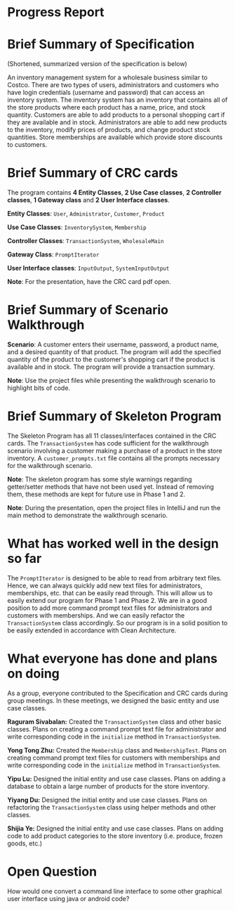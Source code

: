﻿# Progress Report

# Brief Summary of Specification

(Shortened, summarized version of the specification is below)

An inventory management system for a wholesale business similar to Costco. There are two types of users, administrators and customers who have login credentials (username and password) that can access an inventory system. The inventory system has an inventory that contains all of the store products where each product has a name, price, and stock quantity.  Customers are able to add products to a personal shopping cart if they are available and in stock. Administrators are able to add new products to the inventory, modify prices of products, and change product stock quantities. Store memberships are available which provide store discounts to customers. 

# Brief Summary of CRC cards

The program contains **4 Entity Classes**, **2 Use Case classes**, **2 Controller classes**, **1 Gateway class** and **2 User Interface classes**. 

**Entity Classes**: `User`, `Administrator`, `Customer`, `Product`

**Use Case Classes**: `InventorySystem`, `Membership`

**Controller Classes**: `TransactionSystem`, `WholesaleMain`

**Gateway Class**: `PromptIterator` 

**User Interface classes**: `InputOutput`, `SystemInputOutput`

**Note**:  For the presentation, have the CRC card pdf open.  

# Brief Summary of Scenario Walkthrough

**Scenario**:     A customer enters their username, password, a product name, and a desired quantity of that product. The program will add the specified quantity of the product to the customer's shopping cart if the product is available and in stock. The program will provide a transaction summary. 

**Note**:  Use the project files while presenting the walkthrough scenario to highlight bits of code. 

# Brief Summary of Skeleton Program

The Skeleton Program has all 11 classes/interfaces contained in the CRC cards. The `TransactionSystem` has code sufficient for the walkthrough scenario involving a customer making a purchase of a product in the store inventory. A `customer_prompts.txt` file contains all the prompts necessary for the walkthrough scenario.

**Note**: The skeleton program has some style warnings regarding getter/setter methods that have not been used yet. Instead of removing them, these methods are kept for future use in Phase 1 and 2. 

**Note**:  During the presentation, open the project files in IntelliJ and run the main method to demonstrate the walkthrough scenario. 


# What has worked well in the design so far

The `PromptIterator` is designed to be able to read from arbitrary text files. Hence, we can always quickly add new text files for administrators, memberships, etc. that can be easily read through. This will allow us to easily extend our program for Phase 1 and Phase 2. We are in a good position to add more command prompt text files for administrators and customers with memberships. And we can easily refactor the `TransactionSystem` class accordingly. So our program is in a solid position to be easily extended in accordance with Clean Architecture. 


# What everyone has done and plans on doing

As a group, everyone contributed to the Specification and CRC cards during group meetings. In these meetings, we designed the
basic entity and use case classes. 

**Raguram Sivabalan:**
Created the `TransactionSystem` class and other basic classes. Plans on creating a command prompt text file for administrator and write corresponding code in the `initialize` method in `TransactionSystem`.

**Yong Tong Zhu:**
Created the  `Membership` class and `MembershipTest`.  Plans on creating command prompt text files for customers with memberships and write corresponding code in the `initialize` method in `TransactionSystem`.

**Yipu Lu:**
Designed the initial entity and use case classes. Plans on adding a database to obtain a large number of products for the store inventory. 

**Yiyang Du:**
Designed the initial entity and use case classes. Plans on refactoring the `TransactionSystem` class using helper methods and other classes. 

**Shijia Ye:**
Designed the initial entity and use case classes. Plans on adding code to add product categories to the store inventory (i.e. produce, frozen goods, etc.)


# Open Question

How would one convert a command line interface to some other graphical user interface using java or android code?

